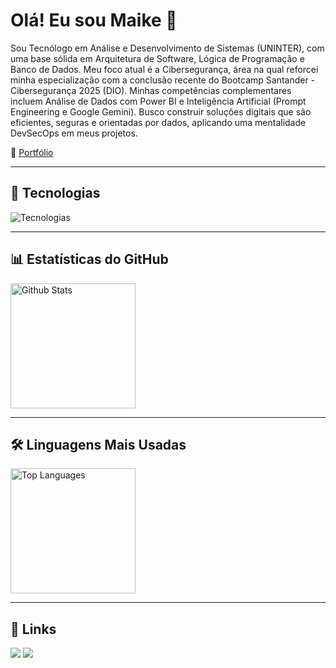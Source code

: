 # Olá! Eu sou Maike 👋 

Sou Tecnólogo em Análise e Desenvolvimento de Sistemas (UNINTER), com uma base sólida em Arquitetura de Software, Lógica de Programação e Banco de Dados. Meu foco atual é a Cibersegurança, área na qual reforcei minha especialização com a conclusão recente do Bootcamp Santander - Cibersegurança 2025 (DIO). Minhas competências complementares incluem Análise de Dados com Power BI e Inteligência Artificial (Prompt Engineering e Google Gemini). Busco construir soluções digitais que são eficientes, seguras e orientadas por dados, aplicando uma mentalidade DevSecOps em meus projetos.

🔗 [Portfólio](https://maike-simoncini.github.io/Portfolio-Maike/)

---

## 🚀 Tecnologias

![Tecnologias](https://skillicons.dev/icons?i=python,cpp,cs,html,css,js,mongodb,react,nodejs,mysql,postman,vscode,kali)

---

## 📊 Estatísticas do GitHub 

<img height="200" alt="Github Stats" src="https://github-readme-stats.vercel.app/api?username=Maike-Simoncini&show_icons=true&theme=tokyonight&include_all_commits=true&count_private=true"/>

---

## 🛠️ Linguagens Mais Usadas

<img height="200" alt="Top Languages" src="https://github-readme-stats.vercel.app/api/top-langs/?username=Maike-Simoncini&layout=compact&langs_count=16&theme=tokyonight"/>

---

## 📌 Links 
  
<a href="https://www.linkedin.com/in/maike-simoncini-da-silva-9769b2287" target="_blank"><img src="https://img.shields.io/badge/-LinkedIn-%230077B5?style=for-the-badge&logo=linkedin&logoColor=white" target="_blank"></a>
<a href=mailto:maikesimoncinims@gmail.com target="_blank"><img src="https://img.shields.io/badge/Gmail-D14836?style=for-the-badge&logo=gmail&logoColor=white"></a>





